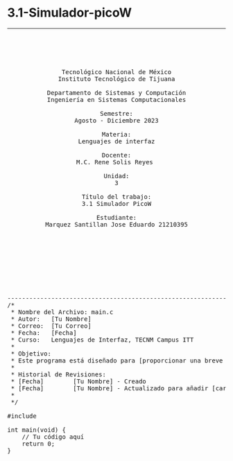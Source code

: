 # 3.1-Simulador-picoW
------------------------------------------------------------------------------------------------------------------------------------------------
<pre>

	<p align=center>

Tecnológico Nacional de México
Instituto Tecnológico de Tijuana

Departamento de Sistemas y Computación
Ingeniería en Sistemas Computacionales

Semestre:
Agosto - Diciembre 2023

Materia:
Lenguajes de interfaz

Docente:
M.C. Rene Solis Reyes 

Unidad:
3

Título del trabajo:
3.1 Simulador PicoW

Estudiante:
Marquez Santillan Jose Eduardo 21210395

	</p>

</pre>

<pre>

	<p align=left>
------------------------------------------------------------------------------------------------------------------------------------------------
/*
 * Nombre del Archivo: main.c
 * Autor:   [Tu Nombre]
 * Correo:  [Tu Correo]
 * Fecha:   [Fecha]
 * Curso:   Lenguajes de Interfaz, TECNM Campus ITT
 * 
 * Objetivo:
 * Este programa está diseñado para [proporcionar una breve descripción del objetivo del programa].
 *
 * Historial de Revisiones:
 * [Fecha]        [Tu Nombre] - Creado
 * [Fecha]        [Tu Nombre] - Actualizado para añadir [característica/corrección]
 *
 */

#include <stdio.h>

int main(void) {
    // Tu código aquí
    return 0;
}
